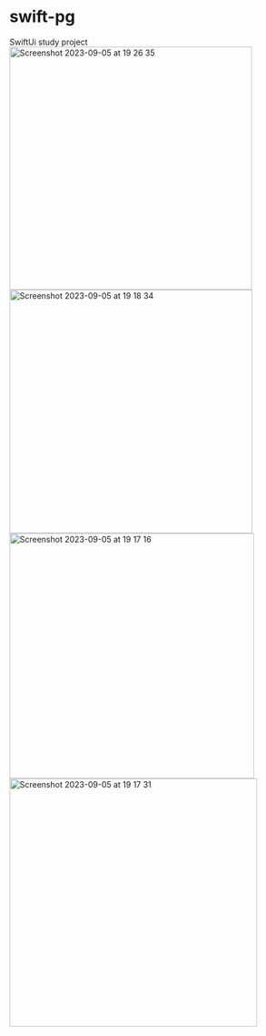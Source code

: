 # swift-pg
SwiftUi study project
<img width="427" alt="Screenshot 2023-09-05 at 19 26 35" src="https://github.com/a-chernyshova/swift-pg/assets/20472372/a8082c72-7f34-4330-ae55-d0aefb39787b">
<img width="428" alt="Screenshot 2023-09-05 at 19 18 34" src="https://github.com/a-chernyshova/swift-pg/assets/20472372/0f1475fd-e2a2-4b62-8d76-8d865e5441cd">
<img width="431" alt="Screenshot 2023-09-05 at 19 17 16" src="https://github.com/a-chernyshova/swift-pg/assets/20472372/247c3f50-22b4-4234-9650-61aa01153a99">
<img width="436" alt="Screenshot 2023-09-05 at 19 17 31" src="https://github.com/a-chernyshova/swift-pg/assets/20472372/b6da2471-27dc-4cb0-aa16-3991313aa0f9">
